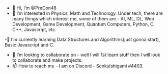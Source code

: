 - 👋 Hi, I’m @PreCon48
- 👀 I’m interested in Physics, Math and Technology. Under tech, there are many things which interest me, some of them are - AI, ML, DL, Web Development, Game Development, Quantum Computers, Python, C, C++, Javascript, etc.

-🌱 I’m currently learning Data Structures and Algorithms(just gonna start), Basic Javascript and C.
- 💞️ I’m looking to collaborate on - well I will 1st learn stuff then I will look to collaborate and make projects.
- 📫 How to reach me - I am on Discord - SenkuIshigami #4403.

<!---
PreCon48/PreCon48 is a ✨ special ✨ repository because its `README.md` (this file) appears on your GitHub profile.
You can click the Preview link to take a look at your changes.
--->
